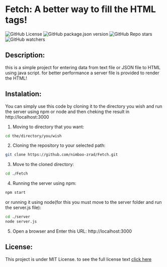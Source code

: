 # Fetch: A better way to fill the HTML tags!
![GitHub License](https://img.shields.io/github/license/Nimboo-zrad/Fetch)
![GitHub package.json version](https://img.shields.io/github/package-json/v/Nimboo-zrad/Fetch)
![GitHub Repo stars](https://img.shields.io/github/stars/nimboo-zrad/Fetch)
![GitHub watchers](https://img.shields.io/github/watchers/nimboo-zrad/Fetch)


## Description: 
this is a simple project for entering data from text file or JSON file to HTML using java script.
for better performance a server file is provided to render  the HTML!

## Instalation: 
You can simply use this code by cloning it to the directory you wish and run the server using npm or node and then cheking the result in http://localhost:3000

1. Moving to directory that you want:

```bash
cd the/directory/you/wish
```

2. Cloning the repository to your selected path:

```bash
git clone https://github.com/nimboo-zrad/Fetch.git
```

3. Move to the cloned directory:

```bash
cd ./Fetch
```

4. Running the server using npm:

```bash
npm start
```

or running it using node(for this you must move to the server folder and run the server.js file):
```bash
cd ./server
node server.js
```

5. Open a browser and Enter this URL:
http://localhost:3000

## License:
This project is under MIT License. to see the full license text [click here](LICENSE)



 


